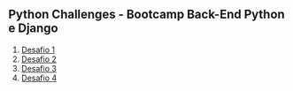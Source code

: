 ## Python Challenges - Bootcamp Back-End Python e Django

1. [Desafio 1](https://github.com/Ignacio-fabianamaria/challenges_python/tree/main/challenge01)
2. [Desafio 2](https://github.com/Ignacio-fabianamaria/challenges_python/tree/main/challenge02)
3. [Desafio 3](https://github.com/Ignacio-fabianamaria/challenges_python/tree/branch_desafio3)
4. [Desafio 4](https://github.com/Ignacio-fabianamaria/challenges_python/tree/branch_desafio4)


